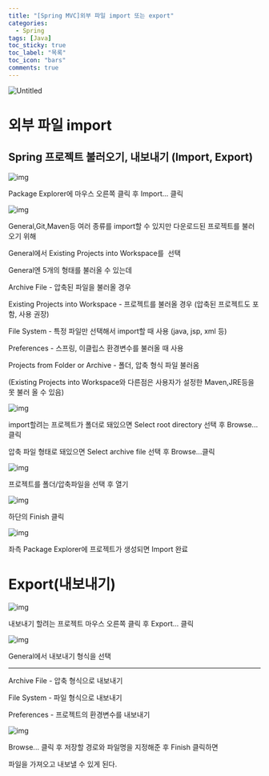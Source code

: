 ```yaml
---
title: "[Spring MVC]외부 파일 import 또는 export"
categories:
  - Spring
tags: [Java]
toc_sticky: true
toc_label: "목록"
toc_icon: "bars"
comments: true
---
```


![Untitled](https://tecoble.techcourse.co.kr/static/f11e41fcb46e962e898e8816ba02d5f5/6050d/spring.png)

# 외부 파일 import

## Spring 프로젝트 불러오기, 내보내기 (Import, Export)

![img](https://t1.daumcdn.net/cfile/tistory/99BBC0495AF8562001)

Package Explorer에 마우스 오른쪽 클릭 후 Import... 클릭

![img](https://t1.daumcdn.net/cfile/tistory/99BE343A5AF84C3813)

General,Git,Maven등 여러 종류를 import할 수 있지만 다운로드된 프로젝트를 불러오기 위해

General에서 Existing Projects into Workspace를  선택

General엔 5개의 형태를 불러올 수 있는데

Archive File - 압축된 파일을 불러올 경우

Existing Projects into Workspace - 프로젝트를 불러올 경우 (압축된 프로젝트도 포함, 사용 권장)

File System - 특정 파일만 선택해서 import할 때 사용 (java, jsp, xml 등)

Preferences - 스프링, 이클립스 환경변수를 불러올 때 사용

Projects from Folder or Archive - 폴더, 압축 형식 파일 불러옴

(Existing Projects into Workspace와 다른점은 사용자가 설정한 Maven,JRE등을 못 불러 올 수 있음)

![img](https://t1.daumcdn.net/cfile/tistory/99C27C395AF9B06E1B)

import할려는 프로젝트가 폴더로 돼있으면 Select root directory 선택 후 Browse...클릭

압축 파일 형태로 돼있으면 Select archive file 선택 후 Browse...클릭

![img](https://t1.daumcdn.net/cfile/tistory/99E0D4405AF9B3B016)

프로젝트를 폴더/압축파일을 선택 후 열기

![img](https://t1.daumcdn.net/cfile/tistory/99D27D405AF9B3B126)

하단의 Finish 클릭

![img](https://t1.daumcdn.net/cfile/tistory/99E7AF405AF9B3B224)

좌측 Package Explorer에 프로젝트가 생성되면 Import 완료

# Export(내보내기)

![img](https://t1.daumcdn.net/cfile/tistory/99383D375AF9B90D29)

내보내기 할려는 프로젝트 마우스 오른쪽 클릭 후 Export... 클릭

![img](https://t1.daumcdn.net/cfile/tistory/99D0C2375AF9B90D0E)

General에서 내보내기 형식을 선택

---

Archive File - 압축 형식으로 내보내기

File System - 파일 형식으로 내보내기

Preferences - 프로젝트의 환경변수를 내보내기

![img](https://t1.daumcdn.net/cfile/tistory/9952C9375AF9B90E25)

Browse... 클릭 후 저장할 경로와 파일명을 지정해준 후 Finish 클릭하면

파일을 가져오고 내보낼 수 있게 된다.
